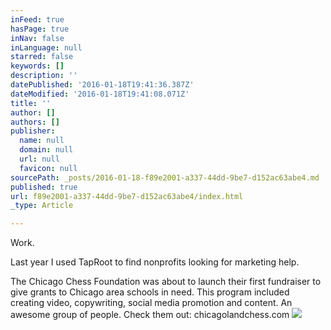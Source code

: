 ```yaml
---
inFeed: true
hasPage: true
inNav: false
inLanguage: null
starred: false
keywords: []
description: ''
datePublished: '2016-01-18T19:41:36.387Z'
dateModified: '2016-01-18T19:41:08.071Z'
title: ''
author: []
authors: []
publisher:
  name: null
  domain: null
  url: null
  favicon: null
sourcePath: _posts/2016-01-18-f89e2001-a337-44dd-9be7-d152ac63abe4.md
published: true
url: f89e2001-a337-44dd-9be7-d152ac63abe4/index.html
_type: Article

---
```

Work.

Last year I used TapRoot to find nonprofits looking for marketing help. 

The Chicago Chess Foundation was about to launch their first fundraiser to give grants to Chicago area schools in need. This program included creating video, copywriting, social media promotion and content. An awesome group of people. Check them out: chicagolandchess.com ![](https://the-grid-user-content.s3-us-west-2.amazonaws.com/78419664-0903-44ba-a7bd-c2e6406c0970.png)